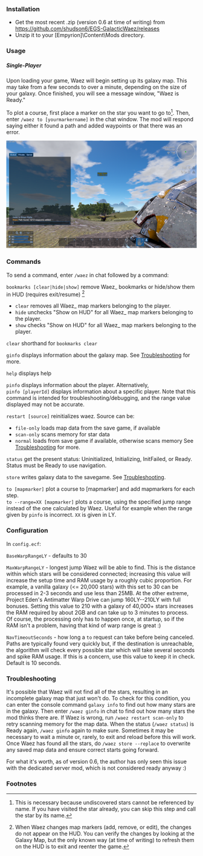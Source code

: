 ### Installation
- Get the most recent .zip (version 0.6 at time of writing) from 
  https://github.com/shudson6/EGS-GalacticWaez/releases
- Unzip it to your [Empyrion]\Content\Mods directory.

### Usage
##### Single-Player
Upon loading your game, Waez will begin setting up its galaxy map. This may take from a few seconds 
to over a minute, depending on the size of your galaxy. Once finished, you will see a message
window, "Waez is Ready."

To plot a course, first place a marker on the star you want to go to[^1]. Then, enter
`/waez to [yourmarkername]` in the chat window. The mod will respond saying either it found a path
and added waypoints or that there was an error.

![Navigation Example](img/navigate.png)

### Commands
To send a command, enter `/waez` in chat followed by a command:

`bookmarks [clear|hide|show]` remove Waez_ bookmarks or hide/show them in HUD (requires exit/resume)
[^2]
  - `clear` removes all Waez_ map markers belonging to the player.
  - `hide` unchecks "Show on HUD" for all Waez_ map markers belonging to the player.
  - `show` checks "Show on HUD" for all Waez_ map markers belonging to the player.

`clear` shorthand for `bookmarks clear`

`ginfo` displays information about the galaxy map. See [Troubleshooting](#Troubleshooting) for more.

`help` displays help

`pinfo` displays information about the player. Alternatively,  
`pinfo [playerId]` displays information about a specific player. Note that this command is intended
  for troubleshooting/debugging, and the range value displayed may not be accurate.

`restart [source]` reinitializes waez. Source can be:
  - `file-only` loads map data from the save game, if available
  - `scan-only` scans memory for star data
  - `normal` loads from save game if available, otherwise scans memory
  See [Troubleshooting](#Troubleshooting) for more.

`status` get the present status: Uninitialized, Initializing, InitFailed, or Ready. Status must be
  Ready to use navigation.

`store` writes galaxy data to the savegame. See [Troubleshooting](#Troubleshooting).

`to [mapmarker]` plot a course to [mapmarker] and add mapmarkers for each step.  
`to --range=XX [mapmarker]` plots a course, using the specified jump range instead of the one
  calculated by Waez. Useful for example when the range given by `pinfo` is incorrect.
  `XX` is given in LY.

### Configuration
In `config.ecf`:  

`BaseWarpRangeLY` - defaults to 30

`MaxWarpRangeLY` - longest jump Waez will be able to find. This is the distance within which stars
  will be considered connected; increasing this value will increase the setup time and RAM usage
  by a roughly cubic proportion. For example, a vanilla galaxy (<= 20,000 stars) with this set to 30
  can be processed in 2-3 seconds and use less than 25MB. At the other extreme, Project Eden's 
  Antimatter Warp Drive can jump 160LY--210LY with full bonuses. Setting this value to 210 with a 
  galaxy of 40,000+ stars increases the RAM required by about 2GB and can take up to 3 minutes 
  to process.  
  Of course, the processing only has to happen once, at startup, so if the RAM isn't a problem,
  having that kind of warp range is great :)

`NavTimeoutSeconds` - how long a `to` request can take before being canceled. Paths are typically
  found very quickly but, if the destination is unreachable, the algorithm will check every possible
  star which will take several seconds and spike RAM usage. If this is a concern, use this value
  to keep it in check. Default is 10 seconds.

### Troubleshooting

It's possible that Waez will not find all of the stars, resulting in an incomplete galaxy map that
just won't do. To check for this condition, you can enter the console command `galaxy info` to find
out how many stars are in the galaxy. Then enter `/waez ginfo` in chat to find out how many stars
the mod thinks there are. If Waez is wrong, run `/waez restart scan-only` to retry scanning memory
for the map data. When the status (`/waez status`) is Ready again, `/waez ginfo` again to make sure.
Sometimes it may be necessary to wait a minute or, rarely, to exit and reload before this will work.
Once Waez has found all the stars, do `/waez store --replace` to overwrite any saved map data and
ensure correct starts going forward.

For what it's worth, as of version 0.6, the author has only seen this issue with the dedicated
server mod, which is not considered ready anyway :)

### Footnotes

[^1]: This is necessary because undiscovered stars cannot be referenced by name. If you have visited
the star already, you can skip this step and call the star by its name.

[^2]: When Waez changes map markers (add, remove, or edit), the changes do not appear on the HUD.
You can verify the changes by looking at the Galaxy Map, but the only known way (at time of writing)
to refresh them on the HUD is to exit and reenter the game.
